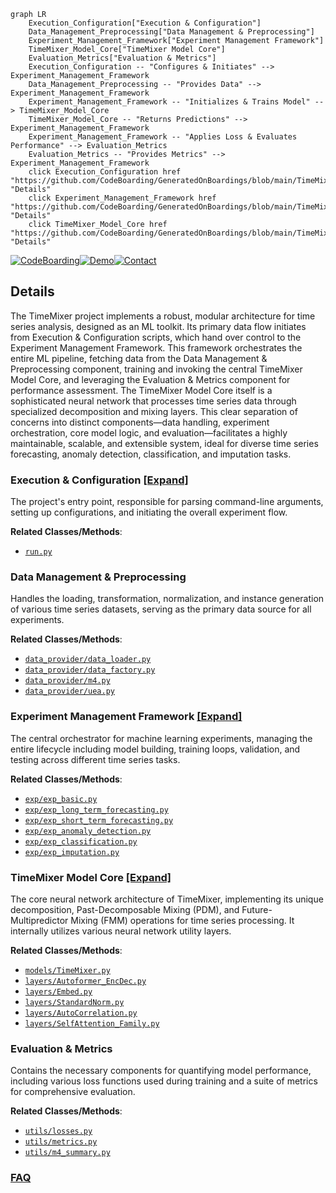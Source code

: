 ```mermaid
graph LR
    Execution_Configuration["Execution & Configuration"]
    Data_Management_Preprocessing["Data Management & Preprocessing"]
    Experiment_Management_Framework["Experiment Management Framework"]
    TimeMixer_Model_Core["TimeMixer Model Core"]
    Evaluation_Metrics["Evaluation & Metrics"]
    Execution_Configuration -- "Configures & Initiates" --> Experiment_Management_Framework
    Data_Management_Preprocessing -- "Provides Data" --> Experiment_Management_Framework
    Experiment_Management_Framework -- "Initializes & Trains Model" --> TimeMixer_Model_Core
    TimeMixer_Model_Core -- "Returns Predictions" --> Experiment_Management_Framework
    Experiment_Management_Framework -- "Applies Loss & Evaluates Performance" --> Evaluation_Metrics
    Evaluation_Metrics -- "Provides Metrics" --> Experiment_Management_Framework
    click Execution_Configuration href "https://github.com/CodeBoarding/GeneratedOnBoardings/blob/main/TimeMixer/Execution_Configuration.md" "Details"
    click Experiment_Management_Framework href "https://github.com/CodeBoarding/GeneratedOnBoardings/blob/main/TimeMixer/Experiment_Management_Framework.md" "Details"
    click TimeMixer_Model_Core href "https://github.com/CodeBoarding/GeneratedOnBoardings/blob/main/TimeMixer/TimeMixer_Model_Core.md" "Details"
```

[![CodeBoarding](https://img.shields.io/badge/Generated%20by-CodeBoarding-9cf?style=flat-square)](https://github.com/CodeBoarding/GeneratedOnBoardings)[![Demo](https://img.shields.io/badge/Try%20our-Demo-blue?style=flat-square)](https://www.codeboarding.org/demo)[![Contact](https://img.shields.io/badge/Contact%20us%20-%20contact@codeboarding.org-lightgrey?style=flat-square)](mailto:contact@codeboarding.org)

## Details

The TimeMixer project implements a robust, modular architecture for time series analysis, designed as an ML toolkit. Its primary data flow initiates from Execution & Configuration scripts, which hand over control to the Experiment Management Framework. This framework orchestrates the entire ML pipeline, fetching data from the Data Management & Preprocessing component, training and invoking the central TimeMixer Model Core, and leveraging the Evaluation & Metrics component for performance assessment. The TimeMixer Model Core itself is a sophisticated neural network that processes time series data through specialized decomposition and mixing layers. This clear separation of concerns into distinct components—data handling, experiment orchestration, core model logic, and evaluation—facilitates a highly maintainable, scalable, and extensible system, ideal for diverse time series forecasting, anomaly detection, classification, and imputation tasks.

### Execution & Configuration [[Expand]](./Execution_Configuration.md)
The project's entry point, responsible for parsing command-line arguments, setting up configurations, and initiating the overall experiment flow.


**Related Classes/Methods**:

- <a href="https://github.com/kwuking/TimeMixer/blob/main/run.py" target="_blank" rel="noopener noreferrer">`run.py`</a>


### Data Management & Preprocessing
Handles the loading, transformation, normalization, and instance generation of various time series datasets, serving as the primary data source for all experiments.


**Related Classes/Methods**:

- <a href="https://github.com/kwuking/TimeMixer/blob/main/data_provider/data_loader.py" target="_blank" rel="noopener noreferrer">`data_provider/data_loader.py`</a>
- <a href="https://github.com/kwuking/TimeMixer/blob/main/data_provider/data_factory.py" target="_blank" rel="noopener noreferrer">`data_provider/data_factory.py`</a>
- <a href="https://github.com/kwuking/TimeMixer/blob/main/data_provider/m4.py" target="_blank" rel="noopener noreferrer">`data_provider/m4.py`</a>
- <a href="https://github.com/kwuking/TimeMixer/blob/main/data_provider/uea.py" target="_blank" rel="noopener noreferrer">`data_provider/uea.py`</a>


### Experiment Management Framework [[Expand]](./Experiment_Management_Framework.md)
The central orchestrator for machine learning experiments, managing the entire lifecycle including model building, training loops, validation, and testing across different time series tasks.


**Related Classes/Methods**:

- <a href="https://github.com/kwuking/TimeMixer/blob/main/exp/exp_basic.py" target="_blank" rel="noopener noreferrer">`exp/exp_basic.py`</a>
- <a href="https://github.com/kwuking/TimeMixer/blob/main/exp/exp_long_term_forecasting.py" target="_blank" rel="noopener noreferrer">`exp/exp_long_term_forecasting.py`</a>
- <a href="https://github.com/kwuking/TimeMixer/blob/main/exp/exp_short_term_forecasting.py" target="_blank" rel="noopener noreferrer">`exp/exp_short_term_forecasting.py`</a>
- <a href="https://github.com/kwuking/TimeMixer/blob/main/exp/exp_anomaly_detection.py" target="_blank" rel="noopener noreferrer">`exp/exp_anomaly_detection.py`</a>
- <a href="https://github.com/kwuking/TimeMixer/blob/main/exp/exp_classification.py" target="_blank" rel="noopener noreferrer">`exp/exp_classification.py`</a>
- <a href="https://github.com/kwuking/TimeMixer/blob/main/exp/exp_imputation.py" target="_blank" rel="noopener noreferrer">`exp/exp_imputation.py`</a>


### TimeMixer Model Core [[Expand]](./TimeMixer_Model_Core.md)
The core neural network architecture of TimeMixer, implementing its unique decomposition, Past-Decomposable Mixing (PDM), and Future-Multipredictor Mixing (FMM) operations for time series processing. It internally utilizes various neural network utility layers.


**Related Classes/Methods**:

- <a href="https://github.com/kwuking/TimeMixer/blob/main/models/TimeMixer.py" target="_blank" rel="noopener noreferrer">`models/TimeMixer.py`</a>
- <a href="https://github.com/kwuking/TimeMixer/blob/main/layers/Autoformer_EncDec.py" target="_blank" rel="noopener noreferrer">`layers/Autoformer_EncDec.py`</a>
- <a href="https://github.com/kwuking/TimeMixer/blob/main/layers/Embed.py" target="_blank" rel="noopener noreferrer">`layers/Embed.py`</a>
- <a href="https://github.com/kwuking/TimeMixer/blob/main/layers/StandardNorm.py" target="_blank" rel="noopener noreferrer">`layers/StandardNorm.py`</a>
- <a href="https://github.com/kwuking/TimeMixer/blob/main/layers/AutoCorrelation.py" target="_blank" rel="noopener noreferrer">`layers/AutoCorrelation.py`</a>
- <a href="https://github.com/kwuking/TimeMixer/blob/main/layers/SelfAttention_Family.py" target="_blank" rel="noopener noreferrer">`layers/SelfAttention_Family.py`</a>


### Evaluation & Metrics
Contains the necessary components for quantifying model performance, including various loss functions used during training and a suite of metrics for comprehensive evaluation.


**Related Classes/Methods**:

- <a href="https://github.com/kwuking/TimeMixer/blob/main/utils/losses.py" target="_blank" rel="noopener noreferrer">`utils/losses.py`</a>
- <a href="https://github.com/kwuking/TimeMixer/blob/main/utils/metrics.py" target="_blank" rel="noopener noreferrer">`utils/metrics.py`</a>
- <a href="https://github.com/kwuking/TimeMixer/blob/main/utils/m4_summary.py" target="_blank" rel="noopener noreferrer">`utils/m4_summary.py`</a>




### [FAQ](https://github.com/CodeBoarding/GeneratedOnBoardings/tree/main?tab=readme-ov-file#faq)
